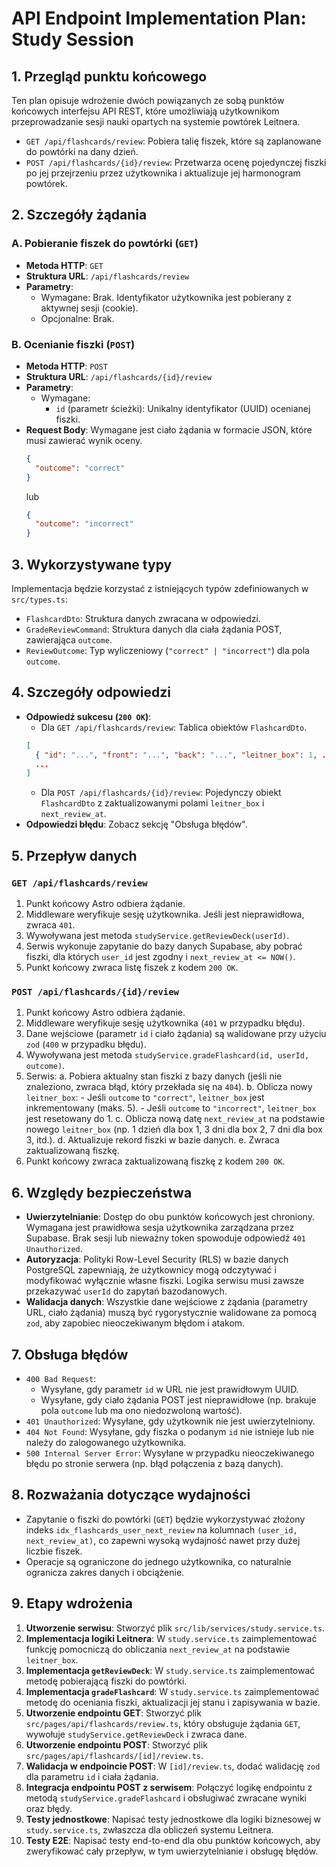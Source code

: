 # API Endpoint Implementation Plan: Study Session

## 1. Przegląd punktu końcowego

Ten plan opisuje wdrożenie dwóch powiązanych ze sobą punktów końcowych interfejsu API REST, które umożliwiają użytkownikom przeprowadzanie sesji nauki opartych na systemie powtórek Leitnera.

- `GET /api/flashcards/review`: Pobiera talię fiszek, które są zaplanowane do powtórki na dany dzień.
- `POST /api/flashcards/{id}/review`: Przetwarza ocenę pojedynczej fiszki po jej przejrzeniu przez użytkownika i aktualizuje jej harmonogram powtórek.

## 2. Szczegóły żądania

### A. Pobieranie fiszek do powtórki (`GET`)

- **Metoda HTTP**: `GET`
- **Struktura URL**: `/api/flashcards/review`
- **Parametry**:
  - Wymagane: Brak. Identyfikator użytkownika jest pobierany z aktywnej sesji (cookie).
  - Opcjonalne: Brak.

### B. Ocenianie fiszki (`POST`)

- **Metoda HTTP**: `POST`
- **Struktura URL**: `/api/flashcards/{id}/review`
- **Parametry**:
  - Wymagane:
    - `id` (parametr ścieżki): Unikalny identyfikator (UUID) ocenianej fiszki.
- **Request Body**: Wymagane jest ciało żądania w formacie JSON, które musi zawierać wynik oceny.
  ```json
  {
    "outcome": "correct"
  }
  ```
  lub
  ```json
  {
    "outcome": "incorrect"
  }
  ```

## 3. Wykorzystywane typy

Implementacja będzie korzystać z istniejących typów zdefiniowanych w `src/types.ts`:

- `FlashcardDto`: Struktura danych zwracana w odpowiedzi.
- `GradeReviewCommand`: Struktura danych dla ciała żądania POST, zawierająca `outcome`.
- `ReviewOutcome`: Typ wyliczeniowy (`"correct" | "incorrect"`) dla pola `outcome`.

## 4. Szczegóły odpowiedzi

- **Odpowiedź sukcesu (`200 OK`)**:
  - Dla `GET /api/flashcards/review`: Tablica obiektów `FlashcardDto`.
  ```json
  [
    { "id": "...", "front": "...", "back": "...", "leitner_box": 1, ... },
    ...
  ]
  ```
  - Dla `POST /api/flashcards/{id}/review`: Pojedynczy obiekt `FlashcardDto` z zaktualizowanymi polami `leitner_box` i `next_review_at`.
- **Odpowiedzi błędu**: Zobacz sekcję "Obsługa błędów".

## 5. Przepływ danych

### `GET /api/flashcards/review`

1.  Punkt końcowy Astro odbiera żądanie.
2.  Middleware weryfikuje sesję użytkownika. Jeśli jest nieprawidłowa, zwraca `401`.
3.  Wywoływana jest metoda `studyService.getReviewDeck(userId)`.
4.  Serwis wykonuje zapytanie do bazy danych Supabase, aby pobrać fiszki, dla których `user_id` jest zgodny i `next_review_at <= NOW()`.
5.  Punkt końcowy zwraca listę fiszek z kodem `200 OK`.

### `POST /api/flashcards/{id}/review`

1.  Punkt końcowy Astro odbiera żądanie.
2.  Middleware weryfikuje sesję użytkownika (`401` w przypadku błędu).
3.  Dane wejściowe (parametr `id` i ciało żądania) są walidowane przy użyciu `zod` (`400` w przypadku błędu).
4.  Wywoływana jest metoda `studyService.gradeFlashcard(id, userId, outcome)`.
5.  Serwis:
    a. Pobiera aktualny stan fiszki z bazy danych (jeśli nie znaleziono, zwraca błąd, który przekłada się na `404`).
    b. Oblicza nowy `leitner_box`: - Jeśli `outcome` to `"correct"`, `leitner_box` jest inkrementowany (maks. 5). - Jeśli `outcome` to `"incorrect"`, `leitner_box` jest resetowany do 1.
    c. Oblicza nową datę `next_review_at` na podstawie nowego `leitner_box` (np. 1 dzień dla box 1, 3 dni dla box 2, 7 dni dla box 3, itd.).
    d. Aktualizuje rekord fiszki w bazie danych.
    e. Zwraca zaktualizowaną fiszkę.
6.  Punkt końcowy zwraca zaktualizowaną fiszkę z kodem `200 OK`.

## 6. Względy bezpieczeństwa

- **Uwierzytelnianie**: Dostęp do obu punktów końcowych jest chroniony. Wymagana jest prawidłowa sesja użytkownika zarządzana przez Supabase. Brak sesji lub nieważny token spowoduje odpowiedź `401 Unauthorized`.
- **Autoryzacja**: Polityki Row-Level Security (RLS) w bazie danych PostgreSQL zapewniają, że użytkownicy mogą odczytywać i modyfikować wyłącznie własne fiszki. Logika serwisu musi zawsze przekazywać `userId` do zapytań bazodanowych.
- **Walidacja danych**: Wszystkie dane wejściowe z żądania (parametry URL, ciało żądania) muszą być rygorystycznie walidowane za pomocą `zod`, aby zapobiec nieoczekiwanym błędom i atakom.

## 7. Obsługa błędów

- `400 Bad Request`:
  - Wysyłane, gdy parametr `id` w URL nie jest prawidłowym UUID.
  - Wysyłane, gdy ciało żądania POST jest nieprawidłowe (np. brakuje pola `outcome` lub ma ono niedozwoloną wartość).
- `401 Unauthorized`: Wysyłane, gdy użytkownik nie jest uwierzytelniony.
- `404 Not Found`: Wysyłane, gdy fiszka o podanym `id` nie istnieje lub nie należy do zalogowanego użytkownika.
- `500 Internal Server Error`: Wysyłane w przypadku nieoczekiwanego błędu po stronie serwera (np. błąd połączenia z bazą danych).

## 8. Rozważania dotyczące wydajności

- Zapytanie o fiszki do powtórki (`GET`) będzie wykorzystywać złożony indeks `idx_flashcards_user_next_review` na kolumnach `(user_id, next_review_at)`, co zapewni wysoką wydajność nawet przy dużej liczbie fiszek.
- Operacje są ograniczone do jednego użytkownika, co naturalnie ogranicza zakres danych i obciążenie.

## 9. Etapy wdrożenia

1.  **Utworzenie serwisu**: Stworzyć plik `src/lib/services/study.service.ts`.
2.  **Implementacja logiki Leitnera**: W `study.service.ts` zaimplementować funkcję pomocniczą do obliczania `next_review_at` na podstawie `leitner_box`.
3.  **Implementacja `getReviewDeck`**: W `study.service.ts` zaimplementować metodę pobierającą fiszki do powtórki.
4.  **Implementacja `gradeFlashcard`**: W `study.service.ts` zaimplementować metodę do oceniania fiszki, aktualizacji jej stanu i zapisywania w bazie.
5.  **Utworzenie endpointu GET**: Stworzyć plik `src/pages/api/flashcards/review.ts`, który obsługuje żądania `GET`, wywołuje `studyService.getReviewDeck` i zwraca dane.
6.  **Utworzenie endpointu POST**: Stworzyć plik `src/pages/api/flashcards/[id]/review.ts`.
7.  **Walidacja w endpoincie POST**: W `[id]/review.ts`, dodać walidację `zod` dla parametru `id` i ciała żądania.
8.  **Integracja endpointu POST z serwisem**: Połączyć logikę endpointu z metodą `studyService.gradeFlashcard` i obsługiwać zwracane wyniki oraz błędy.
9.  **Testy jednostkowe**: Napisać testy jednostkowe dla logiki biznesowej w `study.service.ts`, zwłaszcza dla obliczeń systemu Leitnera.
10. **Testy E2E**: Napisać testy end-to-end dla obu punktów końcowych, aby zweryfikować cały przepływ, w tym uwierzytelnianie i obsługę błędów.
